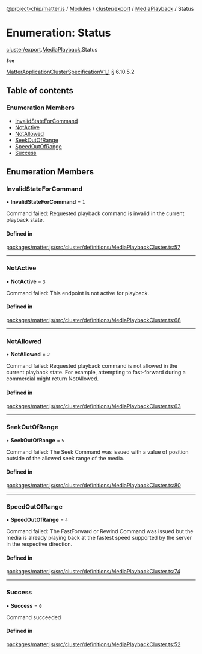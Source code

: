 [@project-chip/matter.js](../README.md) / [Modules](../modules.md) / [cluster/export](../modules/cluster_export.md) / [MediaPlayback](../modules/cluster_export.MediaPlayback.md) / Status

# Enumeration: Status

[cluster/export](../modules/cluster_export.md).[MediaPlayback](../modules/cluster_export.MediaPlayback.md).Status

**`See`**

[MatterApplicationClusterSpecificationV1_1](../interfaces/spec_export.MatterApplicationClusterSpecificationV1_1.md) § 6.10.5.2

## Table of contents

### Enumeration Members

- [InvalidStateForCommand](cluster_export.MediaPlayback.Status.md#invalidstateforcommand)
- [NotActive](cluster_export.MediaPlayback.Status.md#notactive)
- [NotAllowed](cluster_export.MediaPlayback.Status.md#notallowed)
- [SeekOutOfRange](cluster_export.MediaPlayback.Status.md#seekoutofrange)
- [SpeedOutOfRange](cluster_export.MediaPlayback.Status.md#speedoutofrange)
- [Success](cluster_export.MediaPlayback.Status.md#success)

## Enumeration Members

### InvalidStateForCommand

• **InvalidStateForCommand** = ``1``

Command failed: Requested playback command is invalid in the current playback state.

#### Defined in

[packages/matter.js/src/cluster/definitions/MediaPlaybackCluster.ts:57](https://github.com/project-chip/matter.js/blob/ac2c2688/packages/matter.js/src/cluster/definitions/MediaPlaybackCluster.ts#L57)

___

### NotActive

• **NotActive** = ``3``

Command failed: This endpoint is not active for playback.

#### Defined in

[packages/matter.js/src/cluster/definitions/MediaPlaybackCluster.ts:68](https://github.com/project-chip/matter.js/blob/ac2c2688/packages/matter.js/src/cluster/definitions/MediaPlaybackCluster.ts#L68)

___

### NotAllowed

• **NotAllowed** = ``2``

Command failed: Requested playback command is not allowed in the current playback state. For example,
attempting to fast-forward during a commercial might return NotAllowed.

#### Defined in

[packages/matter.js/src/cluster/definitions/MediaPlaybackCluster.ts:63](https://github.com/project-chip/matter.js/blob/ac2c2688/packages/matter.js/src/cluster/definitions/MediaPlaybackCluster.ts#L63)

___

### SeekOutOfRange

• **SeekOutOfRange** = ``5``

Command failed: The Seek Command was issued with a value of position outside of the allowed seek range of
the media.

#### Defined in

[packages/matter.js/src/cluster/definitions/MediaPlaybackCluster.ts:80](https://github.com/project-chip/matter.js/blob/ac2c2688/packages/matter.js/src/cluster/definitions/MediaPlaybackCluster.ts#L80)

___

### SpeedOutOfRange

• **SpeedOutOfRange** = ``4``

Command failed: The FastForward or Rewind Command was issued but the media is already playing back at the
fastest speed supported by the server in the respective direction.

#### Defined in

[packages/matter.js/src/cluster/definitions/MediaPlaybackCluster.ts:74](https://github.com/project-chip/matter.js/blob/ac2c2688/packages/matter.js/src/cluster/definitions/MediaPlaybackCluster.ts#L74)

___

### Success

• **Success** = ``0``

Command succeeded

#### Defined in

[packages/matter.js/src/cluster/definitions/MediaPlaybackCluster.ts:52](https://github.com/project-chip/matter.js/blob/ac2c2688/packages/matter.js/src/cluster/definitions/MediaPlaybackCluster.ts#L52)

